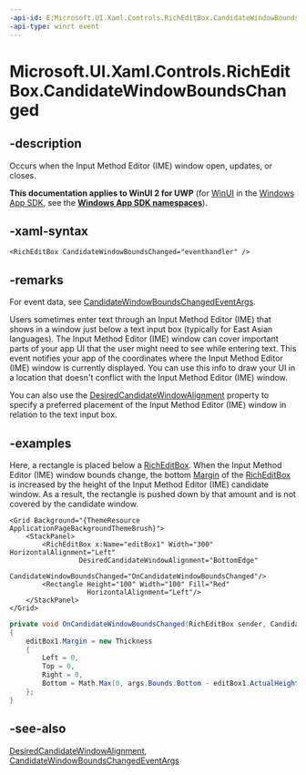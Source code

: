 ```yaml
---
-api-id: E:Microsoft.UI.Xaml.Controls.RichEditBox.CandidateWindowBoundsChanged
-api-type: winrt event
---
```


<!-- Event syntax
public event Windows.Foundation.TypedEventHandler CandidateWindowBoundsChanged<Windows.UI.Xaml.Controls.RichEditBox,  Windows.UI.Xaml.Controls.CandidateWindowBoundsChangedEventArgs>
-->

# Microsoft.UI.Xaml.Controls.RichEditBox.CandidateWindowBoundsChanged

## -description
Occurs when the Input Method Editor (IME) window open, updates, or closes.

**This documentation applies to WinUI 2 for UWP** (for [WinUI](/windows/apps/winui/winui3/) in the [Windows App SDK](/windows/apps/windows-app-sdk/), see the **[Windows App SDK namespaces](/windows/windows-app-sdk/api/winrt/)**).

## -xaml-syntax
```xaml
<RichEditBox CandidateWindowBoundsChanged="eventhandler" />
```


## -remarks
For event data, see [CandidateWindowBoundsChangedEventArgs](candidatewindowboundschangedeventargs.md).

Users sometimes enter text through an Input Method Editor (IME) that shows in a window just below a text input box (typically for East Asian languages). The Input Method Editor (IME) window can cover important parts of your app UI that the user might need to see while entering text. This event notifies your app of the coordinates where the Input Method Editor (IME) window is currently displayed. You can use this info to draw your UI in a location that doesn't conflict with the Input Method Editor (IME) window.

You can also use the [DesiredCandidateWindowAlignment](richeditbox_desiredcandidatewindowalignment.md) property to specify a preferred placement of the Input Method Editor (IME) window in relation to the text input box.

## -examples
Here, a rectangle is placed below a [RichEditBox](richeditbox.md). When the Input Method Editor (IME) window bounds change, the bottom [Margin](../microsoft.ui.xaml/frameworkelement_margin.md) of the [RichEditBox](richeditbox.md) is increased by the height of the Input Method Editor (IME) candidate window. As a result, the rectangle is pushed down by that amount and is not covered by the candidate window.

```xaml
<Grid Background="{ThemeResource ApplicationPageBackgroundThemeBrush}">
    <StackPanel>
        <RichEditBox x:Name="editBox1" Width="300" HorizontalAlignment="Left" 
                 DesiredCandidateWindowAlignment="BottomEdge"
                 CandidateWindowBoundsChanged="OnCandidateWindowBoundsChanged"/>
        <Rectangle Height="100" Width="100" Fill="Red" 
                   HorizontalAlignment="Left"/>
    </StackPanel>
</Grid> 

```

```csharp
private void OnCandidateWindowBoundsChanged(RichEditBox sender, CandidateWindowBoundsChangedEventArgs args) 
{ 
    editBox1.Margin = new Thickness 
    { 
        Left = 0, 
        Top = 0, 
        Right = 0, 
        Bottom = Math.Max(0, args.Bounds.Bottom - editBox1.ActualHeight) 
    };
} 

```



## -see-also
[DesiredCandidateWindowAlignment](richeditbox_desiredcandidatewindowalignment.md), [CandidateWindowBoundsChangedEventArgs](candidatewindowboundschangedeventargs.md)
